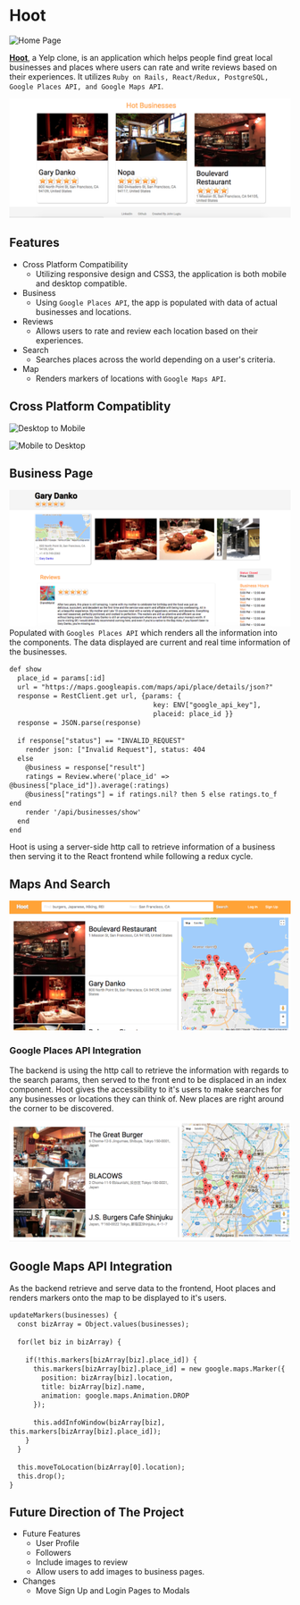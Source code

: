 # Hoot
![Home Page](https://res.cloudinary.com/johnrobin/image/upload/v1520753911/Screen_Shot_2018-03-10_at_11.37.57_PM_ilyy5k.png)

[__Hoot__](https://hoots.herokuapp.com/), a Yelp clone, is an application which helps people find great local businesses and places where users can rate and write reviews based on their experiences. It utilizes `Ruby on Rails, React/Redux, PostgreSQL, Google Places API, and Google Maps API`.

![New Businesses](./screenshots/NewBizPage.png)

## Features
  + Cross Platform Compatibility
    + Utilizing responsive design and CSS3, the application is both mobile and desktop compatible.
  + Business
    + Using `Google Places API`, the app is populated with data of actual businesses and locations.
  + Reviews
    + Allows users to rate and review each location based on their experiences.
  + Search
    + Searches places across the world depending on a user's criteria.
  + Map
    + Renders markers of locations with `Google Maps API`.

## Cross Platform Compatiblity
![Desktop to Mobile](https://res.cloudinary.com/johnrobin/image/upload/v1520753288/giphy_qj3nr7.gif)

![Mobile to Desktop](https://res.cloudinary.com/johnrobin/image/upload/v1520753548/giphy_1_rgy2sb.gif)

## Business Page

![Business Page](./screenshots/BizPage.png)
  Populated with `Googles Places API` which renders all the information into the components. The data displayed are current and real time information of the businesses.

```
def show
  place_id = params[:id]
  url = "https://maps.googleapis.com/maps/api/place/details/json?"
  response = RestClient.get url, {params: {
                                    key: ENV["google_api_key"],
                                    placeid: place_id }}
  response = JSON.parse(response)

  if response["status"] == "INVALID_REQUEST"
    render json: ["Invalid Request"], status: 404
  else
    @business = response["result"]
    ratings = Review.where('place_id' =>            @business["place_id"]).average(:ratings)
    @business["ratings"] = if ratings.nil? then 5 else ratings.to_f end
    render '/api/businesses/show'
  end
end
```
Hoot is using a server-side http call to retrieve information of a business then serving it to the React frontend while following a redux cycle.

## Maps And Search
![Maps and Search](./screenshots/SFSearch.png)

### Google Places API Integration

  The backend is using the http call to retrieve the information with regards to the search params, then served to the front end to be displaced in an index component. Hoot gives the accessibility to it's users to make searches for any businesses or locations they can think of. New places are right around the corner to be discovered.

![Search Tokyo](./screenshots/TokyoSearch.png)

## Google Maps API Integration

  As the backend retrieve and serve data to the frontend, Hoot places and renders markers onto the map to be displayed to it's users.

```
updateMarkers(businesses) {
  const bizArray = Object.values(businesses);

  for(let biz in bizArray) {

    if(!this.markers[bizArray[biz].place_id]) {
      this.markers[bizArray[biz].place_id] = new google.maps.Marker({
        position: bizArray[biz].location,
        title: bizArray[biz].name,
        animation: google.maps.Animation.DROP
      });

      this.addInfoWindow(bizArray[biz], this.markers[bizArray[biz].place_id]);
    }
  }

  this.moveToLocation(bizArray[0].location);
  this.drop();
}
```

## Future Direction of The Project
  + Future Features
    + User Profile
    + Followers
    + Include images to review
    + Allow users to add images to business pages.
  + Changes
    + Move Sign Up and  Login Pages to Modals

